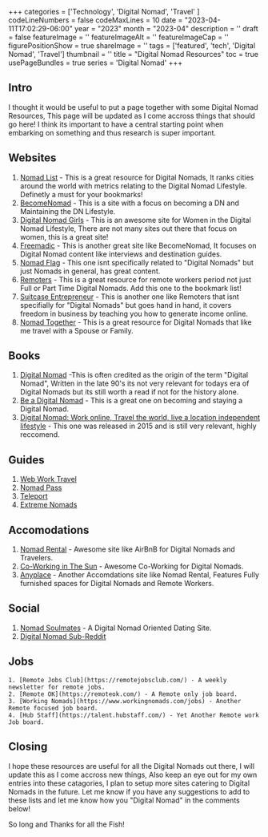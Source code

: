﻿+++
categories = ['Technology', 'Digital Nomad', 'Travel' ]
codeLineNumbers = false
codeMaxLines = 10
date = "2023-04-11T17:02:29-06:00"
year = "2023"
month = "2023-04"
description = ''
draft = false
featureImage = ''
featureImageAlt = ''
featureImageCap = ''
figurePositionShow = true
shareImage = ''
tags = ['featured', 'tech', 'Digital Nomad', 'Travel']
thumbnail = ''
title = "Digital Nomad Resources"
toc = true
usePageBundles = true
series = 'Digital Nomad'
+++

## Intro

I thought it would be useful to put a page together with some Digital Nomad Resources, This page will be updated as I come accross things that should go here! I think its important to have a central starting point when embarking on something and thus research is super important.

## Websites 


   1. [Nomad List](https://nomadlist.com/) - This is a great resource for Digital Nomads, It ranks cities around the world with metrics relating to the Digital Nomad Lifestyle. Definetly a must for your bookmarks!
   2. [BecomeNomad](https://becomenomad.com/) - This is a site with a focus on becoming a DN and Maintaining the DN Lifestyle.
   3. [Digital Nomad Girls](https://digitalnomadgirls.com/) - This is an awesome site for Women in the Digital Nomad Lifestyle, There are not many sites out there that focus on women, this is a great site!
   4. [Freemadic](https://freemadic.com/) - This is another great site like BecomeNomad, It focuses on Digital Nomad content like interviews and destination guides.
   5. [Nomad Flag](https://nomadflag.com/) - This one isnt specifically related to "Digital Nomads" but just Nomads in general, has great content. 
   6. [Remoters](https://remoters.net/) - This is a great resource for remote workers period not just Full or Part Time Digital Nomads. Add this one to the bookmark list!
   7. [Suitcase Entrepreneur](https://suitcaseentrepreneur.com/) - This is another one like Remoters that isnt specifially for "Digital Nomads" but goes hand in hand, it covers freedom in business by teaching you how to generate income online. 
   8. [Nomad Together](https://nomadtogether.com/) - This is a great resource for Digital Nomads that like me travel with a Spouse or Family.


## Books


   1. [Digital Nomad](https://www.amazon.com/gp/product/0471974994/ref=as_li_ss_tl?ie=UTF8&linkCode=sl1&tag=nomadicnotes-20&linkId=bce9fceeccb294019cf5cd3ba80c32fb) -This is often credited as the origin of the term "Digital Nomad", Written in the late 90's its not very relevant for todays era of Digital Nomads but its still worth a read if not for the history alone. 
   2. [Be a Digital Nomad](https://www.amazon.com/gp/product/1490402705/ref=as_li_ss_tl?ie=UTF8&linkCode=sl1&tag=nomadicnotes-20&linkId=2ec975588e2475301a45fb06920f0855) - This is a great one on becoming and staying a Digital Nomad. 
   3. [Digital Nomad: Work online, Travel the world, live a location independent lifestyle](https://www.amazon.com/gp/product/B00UG2OI00/ref=as_li_ss_tl?ie=UTF8&linkCode=sl1&tag=nomadicnotes-20&linkId=e126e816167897270c8cc661dfad6e69) - This one was released in 2015 and is still very relevant, highly reccomend.


## Guides


   1. [Web Work Travel](https://www.webworktravel.com/nomadguides/)
   2. [Nomad Pass](https://nomadpass.com/) 
   3. [Teleport](https://teleport.org/)
   4. [Extreme Nomads](https://extremenomads.life/)
    

## Accomodations

   1. [Nomad Rental](https://nomadrental.com/) - Awesome site like AirBnB for Digital Nomads and Travelers.
   2. [Co-Working in The Sun](https://www.coworkinginthesun.com/) - Awesome Co-Working for Digital Nomads.
   3. [Anyplace](https://www.anyplace.com/) - Another Accomdations site like Nomad Rental, Features Fully furnished spaces for Digital Nomads and Remote Workers.
    

## Social


   1. [Nomad Soulmates](https://nomadsoulmates.com/) - A Digital Nomad Oriented Dating Site.
   2. [Digital Nomad Sub-Reddit](https://www.reddit.com/r/digitalnomad)


## Jobs

    1. [Remote Jobs Club](https://remotejobsclub.com/) - A weekly newsletter for remote jobs. 
    2. [Remote OK](https://remoteok.com/) - A Remote only job board.
    3. [Working Nomads](https://www.workingnomads.com/jobs) - Another Remote focused job board.
    4. [Hub Staff](https://talent.hubstaff.com/) - Yet Another Remote work Job board.


## Closing

I hope these resources are useful for all the Digital Nomads out there, I will update this as I come accross new things, Also keep an eye out for my own entries into these catagories, I plan to setup more sites catering to Digital Nomads in the future. Let me know if you have any suggestions to add to these lists and let me know how you "Digital Nomad" in the comments below!

So long and Thanks for all the Fish!